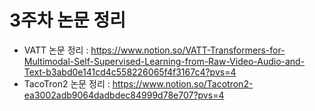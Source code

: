 # 3주차 논문 정리
- VATT 논문 정리 : https://www.notion.so/VATT-Transformers-for-Multimodal-Self-Supervised-Learning-from-Raw-Video-Audio-and-Text-b3abd0e141cd4c558226065f4f3167c4?pvs=4
- TacoTron2 논문 정리 : https://www.notion.so/Tacotron2-ea3002adb9064dadbdec84999d78e707?pvs=4
